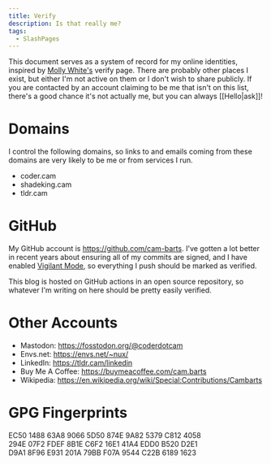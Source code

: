 ```yaml
---
title: Verify
description: Is that really me?
tags: 
  - SlashPages
---
```


This document serves as a system of record for my online identities, inspired by [Molly White's](https://www.mollywhite.net/verify/) verify page. There are probably other places I exist, but either I'm not active on them or I don't wish to share publicly. If you are contacted by an account claiming to be me that isn't on this list, there's a good chance it's not actually me, but you can always [[Hello|ask]]!

# Domains

I control the following domains, so links to and emails coming from these domains are very likely to be me or from services I run. 

- coder.cam
- shadeking.cam
- tldr.cam


# GitHub

My GitHub account is https://github.com/cam-barts. I've gotten a lot better in recent years about ensuring all of my commits are signed, and I have enabled [Vigilant Mode](https://docs.github.com/en/authentication/managing-commit-signature-verification/displaying-verification-statuses-for-all-of-your-commits#about-vigilant-mode), so everything I push should be marked as verified.

This blog is hosted on GitHub actions in an open source repository, so whatever I'm writing on here should be pretty easily verified.

# Other Accounts

- Mastodon: https://fosstodon.org/@coderdotcam
- Envs.net: https://envs.net/~nux/
- LinkedIn: https://tldr.cam/linkedin
- Buy Me A Coffee: https://buymeacoffee.com/cam.barts
- Wikipedia: https://en.wikipedia.org/wiki/Special:Contributions/Cambarts

# GPG Fingerprints

EC50 1488 63A8 9066 5D50 874E 9A82 5379 C812 4058  
294E 07F2 FDEF 8B1E C6F2 16E1 41A4 EDD0 B520 D2E1  
D9A1 8F96 E931 201A 79BB F07A 9544 C22B 6189 1623

